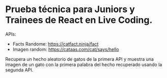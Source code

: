 # Prueba técnica para Juniors y Trainees de React en Live Coding.

APIs:
- Facts Randome: https://catfact.ninja/fact
- Imagen random: https://cataas.com/cat/says/hello

Recupera un hecho aleatorio de gatos de la primera API y muestra una imagen de un gato con la primera palabra del hecho recuperado usando la segunda API.